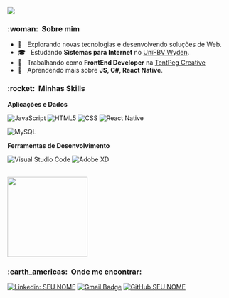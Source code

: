 
![](https://komarev.com/ghpvc/?username=rafvmaia&color=006bed)

<h3> :woman: &nbsp;Sobre mim </h3>

- 🤔 &nbsp; Explorando novas tecnologias e desenvolvendo soluções de Web.
- 🎓 &nbsp; Estudando **Sistemas para Internet** no <a href="https://www.wyden.com.br/">UniFBV Wyden</a>.
- 💼 &nbsp; Trabalhando como **FrontEnd Developer** na <a href="https://www.tentpeg.orc">TentPeg Creative</a>
- 🌱 &nbsp; Aprendendo mais sobre **JS, C#, React Native**.

<h3> :rocket: &nbsp;Minhas Skills </h3>

**Aplicações e Dados**


  ![JavaScript](https://img.shields.io/badge/-JavaScript-333333?style=flat&logo=javascript)
  ![HTML5](https://img.shields.io/badge/-HTML5-333333?style=flat&logo=HTML5)
  ![CSS](https://img.shields.io/badge/-CSS-333333?style=flat&logo=CSS3&logoColor=1572B6)
  ![React Native](https://img.shields.io/badge/-React%20Native-333333?style=flat&logo=react)

  ![MySQL](https://img.shields.io/badge/-MySQL-333333?style=flat&logo=mysql)

**Ferramentas de Desenvolvimento**

  ![Visual Studio Code](https://img.shields.io/badge/-Visual%20Studio%20Code-333333?style=flat&logo=visual-studio-code&logoColor=007ACC)
  ![Adobe XD](https://img.shields.io/badge/-Adobe%20XD-333333?style=flat&logo=adobe-xd&logoColor=007ACC)

<br/>

<a href="https://github.com/rafvmaia">
  <img height="180em" src="https://github-readme-stats.vercel.app/api?username=rafvmaias&theme=dracula&show_icons=true" />
</a>

<br/>

<h3> :earth_americas: &nbsp;Onde me encontrar: </h3> 

[![Linkedin: SEU NOME](https://img.shields.io/badge/-USERNAME-blue?style=flat-square&logo=Linkedin&logoColor=white&link=https://www.linkedin.com/in/rafvmaia/)](https://www.linkedin.com/in/rafvmaia/)
[![Gmail Badge](https://img.shields.io/badge/-seuemail@email.com-006bed?style=flat-square&logo=Gmail&logoColor=white&link=mailto:contato@estudiodesites.com.br)](mailto:contato@estudiodesites.com.br)
[![GitHub SEU NOME]( https://img.shields.io/github/followers/rafvmaia?label=follow&style=social)](LINK-DO-SEU-GITHUB)
